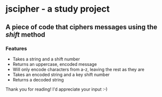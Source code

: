 
# jscipher - a study project

## A piece of code that ciphers messages using the *shift* method

### Features

- Takes a string and a shift number
- Returns an uppercase, encoded message
- Will only encode characters from a-z, leaving the rest as they are
- Takes an encoded string and a key shift number
- Returns  a decoded string

Thank you for reading!
I'd appreciate your input :-)
